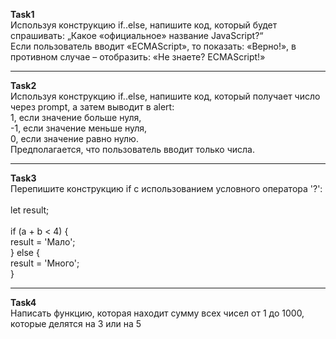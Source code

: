 <b>Task1</b><br>
Используя конструкцию if..else, напишите код, который будет спрашивать: „Какое «официальное» название JavaScript?“<br>
Если пользователь вводит «ECMAScript», то показать: «Верно!», в противном случае – отобразить: «Не знаете? ECMAScript!»

<hr>

<b>Task2</b><br>
Используя конструкцию if..else, напишите код, который получает число через prompt, а затем выводит в alert:<br>
1, если значение больше нуля,<br>
-1, если значение меньше нуля,<br>
0, если значение равно нулю.<br>
Предполагается, что пользователь вводит только числа.
 
 <hr>
 
<b>Task3</b><br>
Перепишите конструкцию if с использованием условного оператора '?':<br>
<br>
let result;<br>
<br>
if (a + b < 4) {<br>
  result = 'Мало';<br>
} else {<br>
  result = 'Много';<br>
}
<hr>

<b>Task4</b><br>
Написать функцию, которая находит сумму всех чисел от 1 до 1000, которые делятся на 3 или на 5
